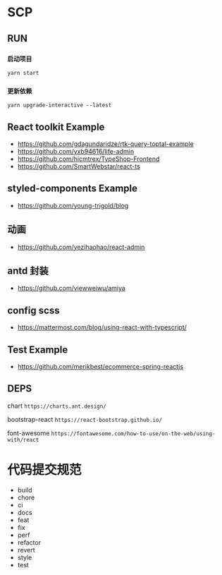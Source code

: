 # SCP

## RUN

### `启动项目`

`yarn start`

### `更新依赖`

`yarn upgrade-interactive --latest `

## React toolkit Example

- https://github.com/gdagundaridze/rtk-query-toptal-example
- https://github.com/yxb94616/life-admin
- https://github.com/hicmtrex/TypeShop-Frontend
- https://github.com/SmartWebstar/react-ts

## styled-components Example

- https://github.com/young-trigold/blog

## 动画

- https://github.com/yezihaohao/react-admin

## antd 封装

- https://github.com/viewweiwu/amiya

## config scss

- https://mattermost.com/blog/using-react-with-typescript/

## Test Example

- https://github.com/merikbest/ecommerce-spring-reactjs

## DEPS

chart `https://charts.ant.design/`

bootstrap-react `https://react-bootstrap.github.io/`

font-awesome `https://fontawesome.com/how-to-use/on-the-web/using-with/react`

# 代码提交规范

- build
- chore
- ci
- docs
- feat
- fix
- perf
- refactor
- revert
- style
- test
